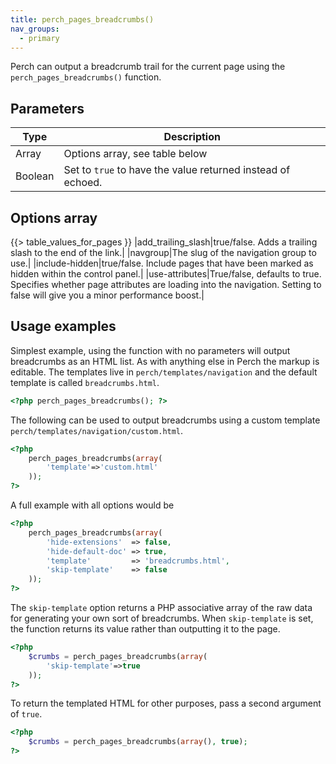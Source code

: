 ```yaml
---
title: perch_pages_breadcrumbs()
nav_groups:
  - primary
---
```


Perch can output a breadcrumb trail for the current page using the `perch_pages_breadcrumbs()` function.

## Parameters

| Type | Description |
|-|-|
| Array   | Options array, see table below |
| Boolean | Set to `true` to have the value returned instead of echoed. |


## Options array

{{> table_values_for_pages }}
|add_trailing_slash|true/false. Adds a trailing slash to the end of the link.|
|navgroup|The slug of the navigation group to use.|
|include-hidden|true/false. Include pages that have been marked as hidden within the control panel.|
|use-attributes|True/false, defaults to true. Specifies whether page attributes are loading into the navigation. Setting to false will give you a minor performance boost.|

## Usage examples

Simplest example, using the function with no parameters will output breadcrumbs as an HTML list. As with anything else in Perch the markup is editable. The templates live in `perch/templates/navigation` and the default template is called `breadcrumbs.html`.

```php
<?php perch_pages_breadcrumbs(); ?>
```

The following can be used to output breadcrumbs using a custom template `perch/templates/navigation/custom.html`.

```php
<?php
    perch_pages_breadcrumbs(array(
        'template'=>'custom.html'
    ));
?>
```

A full example with all options would be

```php
<?php
    perch_pages_breadcrumbs(array(
        'hide-extensions'  => false,
        'hide-default-doc' => true,
        'template'         => 'breadcrumbs.html',
        'skip-template'    => false
    ));
?>
```

The `skip-template` option returns a PHP associative array of the raw data for generating your own sort of breadcrumbs. When `skip-template`
is set, the function returns its value rather than outputting it to the page.

```php
<?php
    $crumbs = perch_pages_breadcrumbs(array(
        'skip-template'=>true
    ));
?>
```

To return the templated HTML for other purposes, pass a second argument of `true`.

```php
<?php
    $crumbs = perch_pages_breadcrumbs(array(), true);
?>
```
